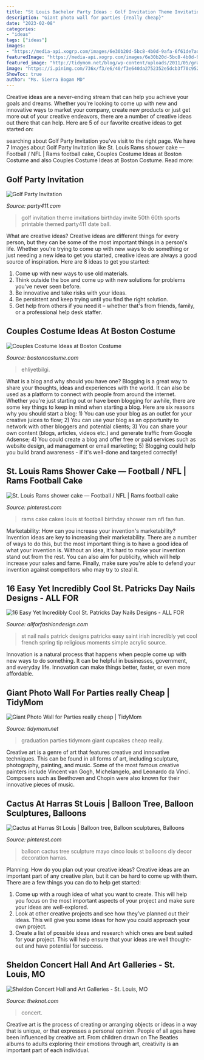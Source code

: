 ```yaml
---
title: "St Louis Bachelor Party Ideas : Golf Invitation Theme Invitations Birthday Invite 50th 60th Sports Printable Themed Party411 Date Ball"
description: "Giant photo wall for parties {really cheap}"
date: "2023-02-08"
categories:
- "ideas"
tags: ["ideas"]
images:
- "https://media-api.xogrp.com/images/6e30b20d-5bc8-4b0d-9afa-6f61de7ad347~rs_2001.480.fit.jpg"
featuredImage: "https://media-api.xogrp.com/images/6e30b20d-5bc8-4b0d-9afa-6f61de7ad347~rs_2001.480.fit.jpg"
featured_image: "http://tidymom.net/blog/wp-content/uploads/2011/05/graduation-party-food-650x1000.jpg"
image: "https://i.pinimg.com/736x/f3/e6/40/f3e640da2752352e5dcb3f70c952f11a--balloon-tree-st-louis.jpg"
ShowToc: true
author: "Ms. Sierra Bogan MD"
---
```



Creative ideas are a never-ending stream that can help you achieve your goals and dreams. Whether you're looking to come up with new and innovative ways to market your company, create new products or just get more out of your creative endeavors, there are a number of creative ideas out there that can help. Here are 5 of our favorite creative ideas to get started on: 

	

		
searching about Golf Party Invitation you've visit to the right page. We have 7 Images about Golf Party Invitation like St. Louis Rams shower cake — Football / NFL | Rams football cake, Couples Costume Ideas at Boston Costume and also Couples Costume Ideas at Boston Costume. Read more:
		
    
## Golf Party Invitation

<img loading=lazy src="https://i1.party411.com/p411/Portals/0/images/products/invite-golf02.jpg" onerror="this.onerror=null;this.src='https://tse1.mm.bing.net/th?id=OIP.F5Zd-Di9jyi92k1D-Qj07QHaKX&amp;pid=15.1';" alt="Golf Party Invitation">

_Source: party411.com_

>golf invitation theme invitations birthday invite 50th 60th sports printable themed party411 date ball. 

	

What are creative ideas?
Creative ideas are different things for every person, but they can be some of the most important things in a person's life. Whether you're trying to come up with new ways to do something or just needing a new idea to get you started, creative ideas are always a good source of inspiration. Here are 8 ideas to get you started: 
1. Come up with new ways to use old materials.
2. Think outside the box and come up with new solutions for problems you've never seen before.
3. Be innovative and take risks with your ideas.
4. Be persistent and keep trying until you find the right solution. 
5. Get help from others if you need it – whether that's from friends, family, or a professional help desk staffer. 

    
## Couples Costume Ideas At Boston Costume

<img loading=lazy src="http://www.bostoncostume.com/hub-pages/couples/2011.12.7-couples-ideas-page-1.jpg" onerror="this.onerror=null;this.src='https://tse3.mm.bing.net/th?id=OIP.8ui7kyj-B2_wDcjZ_WaCrwHaNB&amp;pid=15.1';" alt="Couples Costume Ideas at Boston Costume">

_Source: bostoncostume.com_

>ehliyetbilgi. 

	

What is a blog and why should you have one?
Blogging is a great way to share your thoughts, ideas and experiences with the world. It can also be used as a platform to connect with people from around the internet. Whether you're just starting out or have been blogging for awhile, there are some key things to keep in mind when starting a blog. Here are six reasons why you should start a blog: 1) You can use your blog as an outlet for your creative juices to flow; 2) You can use your blog as an opportunity to network with other bloggers and potential clients; 3) You can share your own content (blogs, articles, videos etc.) and generate traffic from Google Adsense; 4) You could create a blog and offer free or paid services such as website design, ad management or email marketing; 5) Blogging could help you build brand awareness - if it's well-done and targeted correctly!

    
## St. Louis Rams Shower Cake — Football / NFL | Rams Football Cake

<img loading=lazy src="https://i.pinimg.com/originals/d3/1d/54/d31d54e0e616697c7c7f66acfb29d8d2.jpg" onerror="this.onerror=null;this.src='https://tse2.mm.bing.net/th?id=OIP.mEiYlOPcPrMaiQ0g-noG2AHaJ4&amp;pid=15.1';" alt="St. Louis Rams shower cake — Football / NFL | Rams football cake">

_Source: pinterest.com_

>rams cake cakes louis st football birthday shower ram nfl fan fun. 

	

Marketability: How can you increase your invention's marketability?
Invention ideas are key to increasing their marketability. There are a number of ways to do this, but the most important thing is to have a good idea of what your invention is. Without an idea, it's hard to make your invention stand out from the rest. You can also aim for publicity, which will help increase your sales and fame. Finally, make sure you're able to defend your invention against competitors who may try to steal it.

    
## 16 Easy Yet Incredibly Cool St. Patricks Day Nails Designs - ALL FOR

<img loading=lazy src="https://allforfashiondesign.com/wp-content/uploads/2017/02/le-7-600x600.jpg" onerror="this.onerror=null;this.src='https://tse2.mm.bing.net/th?id=OIP.H-DbW1Nme-ScJb_NQRIR6QHaHa&amp;pid=15.1';" alt="16 Easy Yet Incredibly Cool St. Patricks Day Nails Designs - ALL FOR">

_Source: allforfashiondesign.com_

>st nail nails patrick designs patricks easy saint irish incredibly yet cool french spring tip religious moments simple acrylic source. 

	

Innovation is a natural process that happens when people come up with new ways to do something. It can be helpful in businesses, government, and everyday life. Innovation can make things better, faster, or even more affordable.

    
## Giant Photo Wall For Parties really Cheap | TidyMom

<img loading=lazy src="http://tidymom.net/blog/wp-content/uploads/2011/05/graduation-party-food-650x1000.jpg" onerror="this.onerror=null;this.src='https://tse1.mm.bing.net/th?id=OIP.xeQ2e1tg1rr6_jbjLG9flgHaLZ&amp;pid=15.1';" alt="Giant Photo Wall for Parties really cheap | TidyMom">

_Source: tidymom.net_

>graduation parties tidymom giant cupcakes cheap really. 

	

Creative art is a genre of art that features creative and innovative techniques. This can be found in all forms of art, including sculpture, photography, painting, and music. Some of the most famous creative painters include Vincent van Gogh, Michelangelo, and Leonardo da Vinci. Composers such as Beethoven and Chopin were also known for their innovative pieces of music.

    
## Cactus At Harras St Louis | Balloon Tree, Balloon Sculptures, Balloons

<img loading=lazy src="https://i.pinimg.com/736x/f3/e6/40/f3e640da2752352e5dcb3f70c952f11a--balloon-tree-st-louis.jpg" onerror="this.onerror=null;this.src='https://tse2.mm.bing.net/th?id=OIP.SYDzFo4vZtB5xFvvFEy4dwHaJ3&amp;pid=15.1';" alt="Cactus at Harras St Louis | Balloon tree, Balloon sculptures, Balloons">

_Source: pinterest.com_

>balloon cactus tree sculpture mayo cinco louis st balloons diy decor decoration harras. 

	

Planning: How do you plan out your creative ideas?
Creative ideas are an important part of any creative plan, but it can be hard to come up with them. 
There are a few things you can do to help get started:

1. Come up with a rough idea of what you want to create. This will help you focus on the most important aspects of your project and make sure your ideas are well-explored. 
2. Look at other creative projects and see how they’ve planned out their ideas. This will give you some ideas for how you could approach your own project. 
3. Create a list of possible ideas and research which ones are best suited for your project. This will help ensure that your ideas are well thought-out and have potential for success.

    
## Sheldon Concert Hall And Art Galleries - St. Louis, MO

<img loading=lazy src="https://media-api.xogrp.com/images/6e30b20d-5bc8-4b0d-9afa-6f61de7ad347~rs_2001.480.fit.jpg" onerror="this.onerror=null;this.src='https://tse1.mm.bing.net/th?id=OIP.1Mu6PAlrKNIzIpr-55VxSwHaE8&amp;pid=15.1';" alt="Sheldon Concert Hall and Art Galleries - St. Louis, MO">

_Source: theknot.com_

>concert. 

	

Creative art is the process of creating or arranging objects or ideas in a way that is unique, or that expresses a personal opinion. People of all ages have been influenced by creative art. From children drawn on The Beatles albums to adults exploring their emotions through art, creativity is an important part of each individual.

